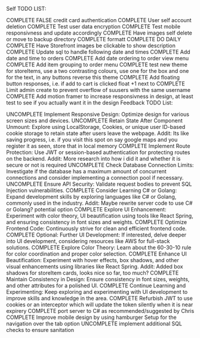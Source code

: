 Self TODO LIST:

COMPLETE FALSE credit card authentication
COMPLETE User self account deletion 
COMPLETE Test user data encryption 
COMPLETE Test mobile responsivness and update accordingly 
COMPLETE Have images self delete or move to backup directory 
COMPLETE formatt COMPLETE DO DAILY
COMPLETE Have Storefront images be clickable to show description 
COMPLETE Update sql to handle following date and times
COMPLETE Add date and time to orders 
COMPLETE Add date ordering to order view menu 
COMPLETE Add item grouping to order menu 
COMPLETE test new theme for storeItems, use a two contrasting colours, use one for the box and one for the text, in any buttons reverse this theme 
COMPLETE Add floating button responses, i.e. if add to cart is clicked float +1 next to 
COMPLETE Limit admin create to prevent overflow of suusers with the same username
COMPLETE Add motion framer to increase responsivness in design, at least test to see if you actually want it in the design 
Feedback TODO List:

UNCOMPLETE Implement Responsive Design: Optimize design for various screen sizes and devices.
UNCOMPLETE Retain State After Component Unmount: Explore using LocalStorage, Cookies, or unique user ID-based cookie storage to retain state after users leave the webpage.
    Addit: 
        Its like saving progress, i.e. if you visit this spot on say google maps and you register it as seen, store that in local memory 
COMPLETE Implement Route Protection: Use JWT or session-based authentication for protecting routes on the backend.
    Addit: 
        More research into how i did it and whether it is secure or not is required 
UNCOMPLETE Check Database Connection Limits: Investigate if the database has a maximum amount of concurrent connections and consider implementing a connection pool if necessary.
UNCOMPLETE Ensure API Security: Validate request bodies to prevent SQL Injection vulnerabilities.
COMPLETE Consider Learning C# or Golang: Expand development skills by exploring languages like C# or Golang, commonly used in the industry.
    Addit: 
        Maybe rewrite server code to use C# or Golang? potential option
COMPLETE Explore UI Enhancement: Experiment with color theory, UI beautification using tools like React Spring, and ensuring consistency in font sizes and weights.
COMPLETE Optimize Frontend Code: Continuously strive for clean and efficient frontend code.
COMPLETE Optional: Further UI Development: If interested, delve deeper into UI development, considering resources like AWS for full-stack solutions.
COMPLETE Explore Color Theory: Learn about the 60-30-10 rule for color coordination and proper color selection.
COMPLETE Enhance UI Beautification: Experiment with hover effects, box shadows, and other visual enhancements using libraries like React Spring.
    Addit: 
        Added box shadows for storeItem cards, looks nice so far, too much?
COMPLETE Maintain Consistency in Design: Ensure consistency in font sizes, weights, and other attributes for a polished UI.
COMPLETE Continue Learning and Experimenting: Keep exploring and experimenting with UI development to improve skills and knowledge in the area.
COMPLETE Refurbish JWT to use cookies or an interceptor which will update the token silently when it is near expirery 
COMPLETE port server to C# as recommended/suggested by Chris
COMPLETE Improve mobile design by using hamburger Setup for the navigation over the tab option
UNCOMPLETE implement additional SQL checks to ensure sanitation 